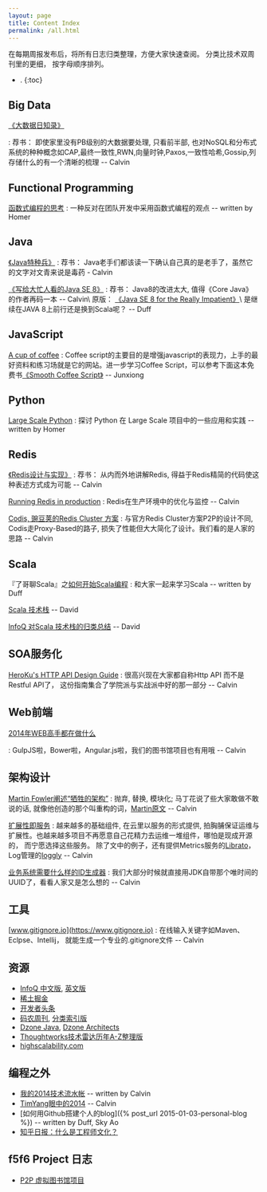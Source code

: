 ```yaml
---
layout: page
title: Content Index
permalink: /all.html
---
```



在每期周报发布后，将所有日志归类整理，方便大家快速查阅。 分类比技术双周刊里的更细， 按字母顺序排列。

- .
{:toc}


## Big Data

[《大数据日知录》](http://book.douban.com/subject/25984046/)

: 荐书： 即使家里没有PB级别的大数据要处理, 只看前半部, 也对NoSQL和分布式系统的种种概念如CAP,最终一致性,RWN,向量时钟,Paxos,一致性哈希,Gossip,列存储什么的有一个清晰的梳理 -- Calvin

## Functional Programming

[函数式编程的思考](http://aclisp.github.io/blog/2015/01/14/fp-thinking.html)
: 一种反对在团队开发中采用函数式编程的观点 -- written by Homer


## Java

[《Java特种兵》](http://book.douban.com/subject/25959139/)
: 荐书： Java老手们都该读一下确认自己真的是老手了，虽然它的文字对文青来说是毒药 - Calvin

[《写给大忙人看的Java SE 8》](http://book.douban.com/subject/26274206/)
: 荐书： Java8的改进太大, 值得《Core Java》的作者再码一本 -- Calvin\\
  原版： [《Java SE 8 for the Really Impatient》](http://it-ebooks.info/book/3677/)\\
  是继续在JAVA 8上前行还是换到Scala呢？ -- Duff

## JavaScript

[A cup of coffee](http://coffeescript.org/)
: Coffee script的主要目的是增强javascript的表现力，上手的最好资料和练习场就是它的网站。进一步学习Coffee Script，可以参考下面这本免费书[《Smooth Coffee Script》](http://autotelicum.github.io/Smooth-CoffeeScript) -- Junxiong

## Python

[Large Scale Python](http://aclisp.github.io/jekyll/update/2014/12/29/large-scale-python-1.html)
: 探讨 Python 在 Large Scale 项目中的一些应用和实践 -- written by Homer

## Redis

[《Redis设计与实现》](http://book.douban.com/subject/25900156/)
: 荐书： 从内而外地讲解Redis, 得益于Redis精简的代码使这种表述方式成为可能 -- Calvin

[Running Redis in production](http://shokunin.co/blog/2014/11/11/operational_redis.html)
: Redis在生产环境中的优化与监控 -- Calvin

[Codis, 豌豆荚的Redis Cluster 方案](http://0xffff.me/blog/2014/11/11/codis-de-she-ji-yu-shi-xian-1/)
: 与官方Redis Cluster方案P2P的设计不同, Codis走Proxy-Based的路子, 损失了性能但大大简化了设计。我们看的是人家的思路 -- Calvin

## Scala
 
『了哥聊Scala』之[如何开始Scala编程](http://duffqiu.github.io/blog/2015/01/13/howtostartprogrammingwithscala/) 
: 和大家一起来学习Scala -- written by Duff


[Scala 技术栈](https://github.com/lauris/awesome-scala) -- David
 
[InfoQ 对Scala 技术栈的归类总结](http://www.infoq.com/cn/articles/scala-technology) -- David

## SOA服务化

[HeroKu's HTTP API Design Guide](https://github.com/interagent/http-api-design)
: 很高兴现在大家都自称Http API 而不是 Restful API了， 这份指南集合了学院派与实战派中好的那一部分 -- Calvin

## Web前端

[2014年WEB高手都在做什么](http://yafeilee.me/blogs/54995f3a6c69342f6d100000)

: GulpJS啦，Bower啦，Angular.js啦，我们的图书馆项目也有用哦  -- Calvin

## 架构设计

[Martin Fowler阐述“牺牲的架构”](http://www.infoq.com/cn/news/2014/11/sacrificial-architecture)
: 抛弃, 替换, 模块化; 马丁花说了些大家敢做不敢说的话, 就像他创造的那个叫重构的词，[Martin原文](http://martinfowler.com/bliki/SacrificialArchitecture.html) -- Calvin

[扩展性即服务](http://www.infoq.com/cn/news/2014/12/extended-service)
: 越来越多的基础组件, 在云里以服务的形式提供, 拍胸脯保证运维与扩展性。也越来越多项目不再愿意自己花精力去运维一堆组件，哪怕是现成开源的， 而宁愿选择这些服务。 除了文中的例子，还有提供Metrics服务的[Librato](https://www.librato.com)， Log管理的[loggly](https://www.loggly.com/) -- Calvin


[业务系统需要什么样的ID生成器](http://ericliang.info/what-kind-of-id-generator-we-need-in-business-systems/)
: 我们大部分时候就直接用JDK自带那个唯时间的UUID了，看看人家又是怎么想的 -- Calvin


## 工具

[www.gitignore.io](https://www.gitignore.io)
: 在线输入关键字如Maven、Eclpse、Intellij， 就能生成一个专业的.gitignore文件 -- Calvin

## 资源

- [InfoQ 中文版](http://www.infoq.com/cn/),  [英文版](http://www.infoq.com/)
- [稀土掘金](http://gold.xitu.io)
- [开发者头条](http://toutiao.io/)
- [码农周刊](http://weekly.manong.io/), [分类索引版](https://github.com/nemoTyrant/manong)
- [Dzone Java](http://java.dzone.com/), [Dzone Architects](http://architects.dzone.com/)
- [Thoughtworks技术雷达历年A-Z整理版](http://www.thoughtworks.com/radar/a-z)
- [highscalability.com](http://www.highscalability.com/)


## 编程之外

- [我的2014技术流水帐](http://calvin1978.blogcn.com/articles/my2014.html) -- written by Calvin
- [TimYang眼中的2014](http://timyang.net/tao/thoughts-2014/) -- Calvin
- [如何用Github搭建个人的blog]({% post_url 2015-01-03-personal-blog %}) -- written by Duff, Sky Ao
- [知乎日报：什么是工程师文化？](http://daily.zhihu.com/story/4442333)

## f5f6 Project 日志

* [P2P 虚拟图书馆项目](/2015/01/11/booklib-1/)

